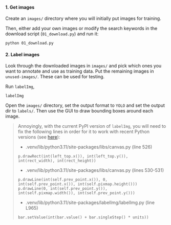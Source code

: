 #### 1. Get images

Create an `images/` directory where you will initially put images for training.

Then, either add your own images or modify the search keywords in the download
script (`01_download.py`) and run it:
```
python 01_download.py
```

#### 2. Label images

Look through the downloaded images in `images/` and pick which ones you want to annotate
and use as training data.
Put the remaining images in `unused-images/`.
These can be used for testing.

Run `labelImg`,
```
labelImg
```
Open the `images/` directory, set the output format to `YOLO` and set the output dir to `labels/`.
Then use the GUI to draw bounding boxes around each image.

> Annoyingly, with the current PyPI version of `labelImg`, you will need to fix the
> following lines in order for it to work with recent Python versions
> (see [here](https://github.com/HumanSignal/labelImg/issues/811#issuecomment-977605722)):
> 
> - .venv/lib/python3.11/site-packages/libs/canvas.py (line 526)
> ```
> p.drawRect(int(left_top.x()), int(left_top.y()), int(rect_width), int(rect_height))
> ```
> - .venv/lib/python3.11/site-packages/libs/canvas.py (lines 530-531)
> ```
> p.drawLine(int(self.prev_point.x()), 0, int(self.prev_point.x()), int(self.pixmap.height()))
> p.drawLine(0, int(self.prev_point.y()), int(self.pixmap.width()), int(self.prev_point.y()))
> ```
> - .venv/lib/python3.11/site-packages/labelImg/labelImg.py (line L965)
> ```
> bar.setValue(int(bar.value() + bar.singleStep() * units))
> ```
>